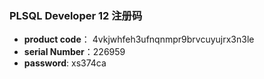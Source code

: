 ### PLSQL Developer 12 注册码

- **product code**： 4vkjwhfeh3ufnqnmpr9brvcuyujrx3n3le 
- **serial Number**：226959 
- **password**: xs374ca